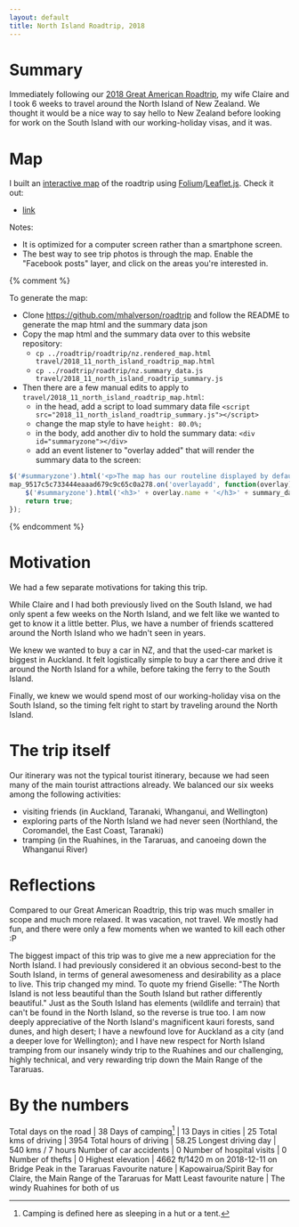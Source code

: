 ```yaml
---
layout: default
title: North Island Roadtrip, 2018
---
```


# Summary

Immediately following our [2018 Great American
Roadtrip](2018_05_great_american_roadtrip.html), my wife Claire and I took 6
weeks to travel around the North Island of New Zealand. We thought it would be
a nice way to say hello to New Zealand before looking for work on the South
Island with our working-holiday visas, and it was.

# Map

I built an [interactive map](2018_11_north_island_roadtrip_map.html) of the
roadtrip using
[Folium](https://github.com/python-visualization/folium)/[Leaflet.js](https://leafletjs.com/). Check it out:
* [link](2018_11_north_island_roadtrip_map.html)

Notes:
* It is optimized for a computer screen rather than a smartphone screen.
* The best way to see trip photos is through the map. Enable the "Facebook
  posts" layer, and click on the areas you're interested in.

{% comment %}

To generate the map:
* Clone https://github.com/mhalverson/roadtrip and follow the README to generate the map html and the summary data json
* Copy the map html and the summary data over to this website repository:
  - `cp ../roadtrip/roadtrip/nz.rendered_map.html travel/2018_11_north_island_roadtrip_map.html`
  - `cp ../roadtrip/roadtrip/nz.summary_data.js travel/2018_11_north_island_roadtrip_summary.js`
* Then there are a few manual edits to apply to `travel/2018_11_north_island_roadtrip_map.html`:
  - in the head, add a script to load summary data file `<script src="2018_11_north_island_roadtrip_summary.js"></script>`
  - change the map style to have `height: 80.0%;`
  - in the body, add another div to hold the summary data: `<div id="summaryzone"></div>`
  - add an event listener to "overlay added" that will render the summary data to the screen:

```javascript
$('#summaryzone').html('<p>The map has our routeline displayed by default. If you click on the "layers" icon in the upper-right corner, you can enable other map layers to show various events.</p><p>This bottom space will show the same data as the map layers, formatted as a table.</p><p>To see these instructions and this summary data again, simply refresh the page.</p><h3>Summary data</h3>' + summary_data["executive_summary"]);
map_9517c5c733444eaaad679c9c65c0a278.on('overlayadd', function(overlay) {
	$('#summaryzone').html('<h3>' + overlay.name + '</h3>' + summary_data[overlay.name]);
	return true;
});
```

{% endcomment %}

# Motivation

We had a few separate motivations for taking this trip.

While Claire and I had both previously lived on the South Island, we had only
spent a few weeks on the North Island, and we felt like we wanted to get to
know it a little better. Plus, we have a number of friends scattered around the
North Island who we hadn't seen in years.

We knew we wanted to buy a car in NZ, and that the used-car market is biggest
in Auckland. It felt logistically simple to buy a car there and drive it around
the North Island for a while, before taking the ferry to the South Island.

Finally, we knew we would spend most of our working-holiday visa on the South
Island, so the timing felt right to start by traveling around the North Island.

# The trip itself

Our itinerary was not the typical tourist itinerary, because we had seen many
of the main tourist attractions already. We balanced our six weeks among the
following activities:
* visiting friends (in Auckland, Taranaki, Whanganui, and Wellington)
* exploring parts of the North Island we had never seen (Northland, the
  Coromandel, the East Coast, Taranaki)
* tramping (in the Ruahines, in the Tararuas, and canoeing down the Whanganui River)

# Reflections

Compared to our Great American Roadtrip, this trip was much smaller in scope
and much more relaxed. It was vacation, not travel. We mostly had fun, and
there were only a few moments when we wanted to kill each other :P

The biggest impact of this trip was to give me a new appreciation for the North
Island. I had previously considered it an obvious second-best to the South
Island, in terms of general awesomeness and desirability as a place to live.
This trip changed my mind. To quote my friend Giselle: "The North Island is not
less beautiful than the South Island but rather differently beautiful." Just as
the South Island has elements (wildlife and terrain) that can't be found in the
North Island, so the reverse is true too. I am now deeply appreciative of the
North Island's magnificent kauri forests, sand dunes, and high desert; I have a
newfound love for Auckland as a city (and a deeper love for Wellington); and I
have new respect for North Island tramping from our insanely windy trip to the
Ruahines and our challenging, highly technical, and very rewarding trip down
the Main Range of the Tararuas.

# By the numbers

Total days on the road	| 38
Days of camping[^1]	| 13
Days in cities	| 25
Total kms of driving	| 3954
Total hours of driving	| 58.25
Longest driving day	| 540 kms / 7 hours
Number of car accidents	| 0
Number of hospital visits	| 0
Number of thefts	| 0
Highest elevation	| 4662 ft/1420 m on 2018-12-11 on Bridge Peak in the Tararuas
Favourite nature	| Kapowairua/Spirit Bay for Claire, the Main Range of the Tararuas for Matt
Least favourite nature	| The windy Ruahines for both of us

[^1]: Camping is defined here as sleeping in a hut or a tent.
